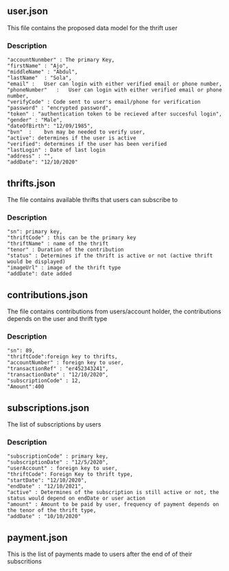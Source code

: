 
## user.json
This file contains the proposed data model for the thrift user 

### Description
```
"accountNunmber" : The primary Key,
"firstName" : "Ajo",
"middleName" : "Abdul",
"lastName"  : "Sola",
"email" :   User can login with either verified email or phone number,
"phoneNumber"   :   User can login with either verified email or phone number,
"verifyCode" : Code sent to user's email/phone for verification
"password" : "encrypted password",
"token" : "authentication token to be recieved after succesful login",
"gender" : "Male",
"dateOfBirth": "12/09/1985",
"bvn"  :    bvn may be needed to verify user,
"active": determines if the user is active
"verified": determines if the user has been verified
"lastLogin" : Date of last login
"address" : "",
"addDate": "12/10/2020"
```

## thrifts.json

The file contains available thrifts that users can subscribe to

### Description
```
"sn": primary key,
"thriftCode" : this can be the primary key
"thriftName" : name of the thrift
"tenor" : Duration of the contribution
"status" : Determines if the thrift is active or not (active thrift would be displayed)
"imageUrl" : image of the thrift type
"addDate": date added
```
        

## contributions.json

The file contains contributions from users/account holder, the contributions depends on the user and thrift type

###  Description
```
"sn": 89,
"thriftCode":foreign key to thrifts,
"accountNumber" : foreign key to user,
"transactionRef" : "er452343241",
"transactionDate" : "12/10/2020",
"subscriptionCode" : 12,       
"Amount":400
```

## subscriptions.json

The list of subscriptions by users 

### Description

```
"subscriptionCode" : primary key,
"subscriptionDate" : "12/5/2020",
"userAccount" : foreign key to user,
"thriftCode": Foreign Key to thrift type,
"startDate": "12/10/2020",
"endDate" : "12/10/2021",
"active" : Determines of the subscription is still active or not, the status would depend on endDate or user action
"amount" : Amount to be paid by user, frequency of payment depends on the tenor of the thrift type,
"addDate" : "10/10/2020"
```

## payment.json

This is the list of payments made to users after the end of of their subscritions





